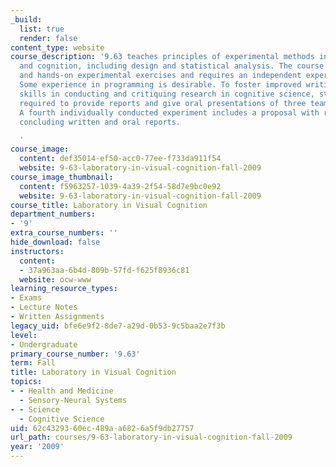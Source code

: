 ```yaml
---
_build:
  list: true
  render: false
content_type: website
course_description: '9.63 teaches principles of experimental methods in human perception
  and cognition, including design and statistical analysis. The course combines lectures
  and hands-on experimental exercises and requires an independent experimental project.
  Some experience in programming is desirable. To foster improved writing and presentation
  skills in conducting and critiquing research in cognitive science, students are
  required to provide reports and give oral presentations of three team experiments.
  A fourth individually conducted experiment includes a proposal with revision, and
  concluding written and oral reports.

  '
course_image:
  content: def35014-ef50-acc0-77ee-f733da911f54
  website: 9-63-laboratory-in-visual-cognition-fall-2009
course_image_thumbnail:
  content: f5963257-1039-4a39-2f54-58d7e9bc0e92
  website: 9-63-laboratory-in-visual-cognition-fall-2009
course_title: Laboratory in Visual Cognition
department_numbers:
- '9'
extra_course_numbers: ''
hide_download: false
instructors:
  content:
  - 37a963aa-6b4d-809b-57fd-f625f8936c81
  website: ocw-www
learning_resource_types:
- Exams
- Lecture Notes
- Written Assignments
legacy_uid: bfe6e9f2-8de7-a29d-0b53-9c5baa2e7f3b
level:
- Undergraduate
primary_course_number: '9.63'
term: Fall
title: Laboratory in Visual Cognition
topics:
- - Health and Medicine
  - Sensory-Neural Systems
- - Science
  - Cognitive Science
uid: 62c43293-60ec-489a-a682-6a5f9db27757
url_path: courses/9-63-laboratory-in-visual-cognition-fall-2009
year: '2009'
---
```

